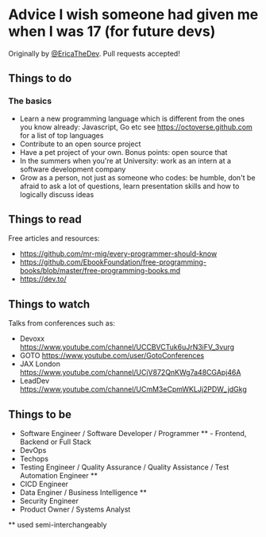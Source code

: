 # Advice I wish someone had given me when I was 17 (for future devs) 
Originally by [@EricaTheDev](https://twitter.com/ericathedev). Pull requests accepted! 

## Things to do
### The basics
- Learn a new programming language which is different from the ones you know already: Javascript, Go etc see https://octoverse.github.com for a list of top languages 
- Contribute to an open source project 
- Have a pet project of your own. Bonus points: open source that 
- In the summers when you're at University: work as an intern at a software development company 
- Grow as a person, not just as someone who codes: be humble, don't be afraid to ask a lot of questions, learn presentation skills and how to logically discuss ideas

## Things to read
Free articles and resources:
- https://github.com/mr-mig/every-programmer-should-know
- https://github.com/EbookFoundation/free-programming-books/blob/master/free-programming-books.md 
- https://dev.to/

## Things to watch
Talks from conferences such as:
- Devoxx https://www.youtube.com/channel/UCCBVCTuk6uJrN3iFV_3vurg 
- GOTO https://www.youtube.com/user/GotoConferences
- JAX London https://www.youtube.com/channel/UCjV872QnKWg7a48CGApj46A
- LeadDev https://www.youtube.com/channel/UCmM3eCpmWKLJj2PDW_jdGkg

## Things to be
- Software Engineer / Software Developer / Programmer ** - Frontend, Backend or Full Stack
- DevOps
- Techops
- Testing Engineer / Quality Assurance / Quality Assistance / Test Automation Engineer **
- CICD Engineer
- Data Enginer / Business Intelligence **
- Security Engineer
- Product Owner / Systems Analyst 

** used semi-interchangeably 
